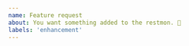 ```yaml
---
name: Feature request
about: You want something added to the restmon. 🎉
labels: 'enhancement'
---
```

